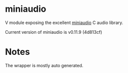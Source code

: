# miniaudio
V module exposing the excellent [miniaudio](https://github.com/mackron/miniaudio) C audio library.

Current version of miniaudio is v0.11.9 (4d813cf)

# Notes
The wrapper is mostly auto generated.

